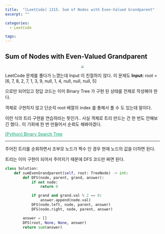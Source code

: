 ```yaml
---
title:  "[LeetCode] 1315. Sum of Nodes with Even-Valued Grandparent"
excerpt: ""

categories:
  - LeetCode

tags:
---
```


## Sum of Nodes with Even-Valued Grandparent

<center><img src="https://nam-ki-bok.github.io/assets/images/leetcode/grand1.png" style="zoom:50%;" /></center>

LeetCode 문제를 풀다가 느꼈는데 Input 이 친절하지 않다. 이 문제도 **Input:** root = [6, 7, 8, 2, 7, 1, 3, 9, null, 1, 4, null, null, null, 5]

으로만 되어있고 정답 코드는 이미 Binary Tree 가 구현 된 상태를 전제로 작성해야 한다.

객체로 구현하지 않고 단순히 root 배열의 index 를 통해서 풀 수 도 있는데 말이다.

이런 식의 트리 구현을 연습하라는 뜻인가.. 사실 객체로 트리 만드는 건 한 번도 안해보긴 했다.. 이 기회에 한 번 만들어서 순회도 해봐야겠다.

<a href="https://nam-ki-bok.github.io/python/Python_BinaryTree/" style="color:#0FA678">[Python] Binary Search Tree</a>

---

주어진 트리를 순회하면서 조부모 노드가 짝수 인 경우 현재 노드의 값을 더하면 된다.

트리는 이미 구현이 되어서 주어지기 때문에 DFS 코드만 짜면 된다.

```python
class Solution:
	def sumEvenGrandparent(self, root: TreeNode) -> int:
		def DFS(node, parent, grand, answer):
			if not node:
				return 0

			if grand and grand.val % 2 == 0:
				answer.append(node.val)
			DFS(node.left, node, parent, answer)
			DFS(node.right, node, parent, answer)

		answer = []
		DFS(root, None, None, answer)
		return sum(answer)
```

